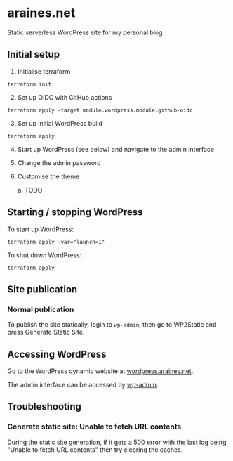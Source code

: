 # araines.net

Static serverless WordPress site for my personal blog

## Initial setup

1. Initialise terraform

```
terraform init
```

2. Set up OIDC with GitHub actions

```
terraform apply -target module.wordpress.module.github-oidc
```

3. Set up initial WordPress build

```
terraform apply
```

4. Start up WordPress (see below) and navigate to the admin interface

5. Change the admin password

6. Customise the theme

   a. TODO

## Starting / stopping WordPress

To start up WordPress:

```
terraform apply -var="launch=1"
```

To shut down WordPress:

```
terraform apply
```

## Site publication

### Normal publication

To publish the site statically, login to `wp-admin`, then go to WP2Static and press Generate Static Site.

## Accessing WordPress

Go to the WordPress dynamic website at [wordpress.araines.net](http://wordpress.araines.net).

The admin interface can be accessed by [wp-admin](http://wordpress.araines.net/wp-admin).

## Troubleshooting

### Generate static site: Unable to fetch URL contents

During the static site generation, if it gets a 500 error with the last log being "Unable to fetch URL contents" then try clearing the caches.
